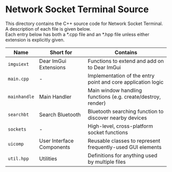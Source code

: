 # Network Socket Terminal Source

This directory contains the C++ source code for Network Socket Terminal. A description of each file is given below.\
Each entry below has both a \*.cpp file and an \*.hpp file unless either extension is explicitly given.

| Name         | Short for                 | Contains                                                     |
| ------------ | ------------------------- | ------------------------------------------------------------ |
| `imguiext`   | Dear ImGui Extensions     | Functions to extend and add on to Dear ImGui                 |
| `main.cpp`   | -                         | Implementation of the entry point and core application logic |
| `mainhandle` | Main Handler              | Main window handling functions (e.g. create/destroy, render) |
| `searchbt`   | Search Bluetooth          | Bluetooth searching function to discover nearby devices      |
| `sockets`    | -                         | High-level, cross-platform socket functions                  |
| `uicomp`     | User Interface Components | Reusable classes to represent frequently-used GUI elements   |
| `util.hpp`   | Utilities                 | Definitions for anything used by multiple files              |
